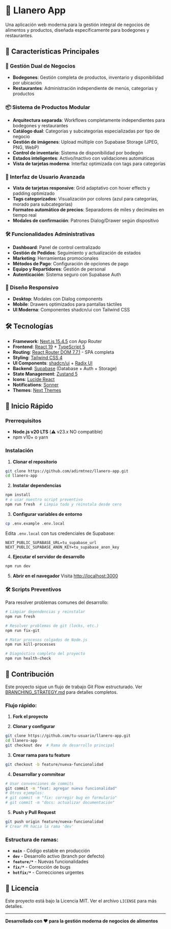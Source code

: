 # 🏪 Llanero App

Una aplicación web moderna para la gestión integral de negocios de alimentos y productos, diseñada específicamente para bodegones y restaurantes.

## 🚀 Características Principales

### 🏢 Gestión Dual de Negocios
- **Bodegones**: Gestión completa de productos, inventario y disponibilidad por ubicación
- **Restaurantes**: Administración independiente de menús, categorías y productos

### 📦 Sistema de Productos Modular
- **Arquitectura separada**: Workflows completamente independientes para bodegones y restaurantes
- **Catálogo dual**: Categorías y subcategorías especializadas por tipo de negocio
- **Gestión de imágenes**: Upload múltiple con Supabase Storage (JPEG, PNG, WebP)
- **Control de inventario**: Sistema de disponibilidad por bodegón
- **Estados inteligentes**: Activo/Inactivo con validaciones automáticas
- **Vista de tarjetas moderna**: Interfaz optimizada con tags para categorías

### 🎨 Interfaz de Usuario Avanzada
- **Vista de tarjetas responsive**: Grid adaptativo con hover effects y padding optimizado
- **Tags categorizados**: Visualización por colores (azul para categorías, morado para subcategorías)
- **Formateo automático de precios**: Separadores de miles y decimales en tiempo real
- **Modales de confirmación**: Patrones Dialog/Drawer según dispositivo

### 🛠️ Funcionalidades Administrativas
- **Dashboard**: Panel de control centralizado
- **Gestión de Pedidos**: Seguimiento y actualización de estados
- **Marketing**: Herramientas promocionales
- **Métodos de Pago**: Configuración de opciones de pago
- **Equipo y Repartidores**: Gestión de personal
- **Autenticación**: Sistema seguro con Supabase Auth

### 📱 Diseño Responsivo
- **Desktop**: Modales con Dialog components
- **Mobile**: Drawers optimizados para pantallas táctiles
- **UI Moderna**: Componentes shadcn/ui con Tailwind CSS

## 🛠️ Tecnologías

- **Framework**: [Next.js 15.4.5](https://nextjs.org) con App Router
- **Frontend**: [React 19](https://react.dev) + [TypeScript 5](https://www.typescriptlang.org)
- **Routing**: [React Router DOM 7.7.1](https://reactrouter.com) - SPA completa
- **Styling**: [Tailwind CSS 4](https://tailwindcss.com)
- **UI Components**: [shadcn/ui](https://ui.shadcn.com) + [Radix UI](https://www.radix-ui.com)
- **Backend**: [Supabase](https://supabase.com) (Database + Auth + Storage)
- **State Management**: [Zustand 5](https://zustand-demo.pmnd.rs)
- **Icons**: [Lucide React](https://lucide.dev)
- **Notifications**: [Sonner](https://sonner.emilkowal.ski)
- **Themes**: [Next Themes](https://github.com/pacocoursey/next-themes)

## 🚀 Inicio Rápido

### Prerrequisitos
- **Node.js v20 LTS** (⚠️ v23.x NO compatible)
- npm v10+ o yarn

### Instalación

1. **Clonar el repositorio**
```bash
git clone https://github.com/adirmtnez/llanero-app.git
cd llanero-app
```

2. **Instalar dependencias**
```bash
npm install
# o usar nuestro script preventivo
npm run fresh  # Limpia todo y reinstala desde cero
```

3. **Configurar variables de entorno**
```bash
cp .env.example .env.local
```

Edita `.env.local` con tus credenciales de Supabase:
```env
NEXT_PUBLIC_SUPABASE_URL=tu_supabase_url
NEXT_PUBLIC_SUPABASE_ANON_KEY=tu_supabase_anon_key
```

4. **Ejecutar el servidor de desarrollo**
```bash
npm run dev
```

5. **Abrir en el navegador**
Visita [http://localhost:3000](http://localhost:3000)

### 🛠️ Scripts Preventivos

Para resolver problemas comunes del desarrollo:

```bash
# Limpiar dependencias y reinstalar
npm run fresh

# Resolver problemas de git (locks, etc.)
npm run fix-git

# Matar procesos colgados de Node.js
npm run kill-processes

# Diagnóstico completo del proyecto
npm run health-check
```

## 🤝 Contribución

Este proyecto sigue un flujo de trabajo Git Flow estructurado. Ver [BRANCHING_STRATEGY.md](./BRANCHING_STRATEGY.md) para detalles completos.

### Flujo rápido:

1. **Fork el proyecto**

2. **Clonar y configurar**
```bash
git clone https://github.com/tu-usuario/llanero-app.git
cd llanero-app
git checkout dev  # Rama de desarrollo principal
```

3. **Crear rama para tu feature**
```bash
git checkout -b feature/nueva-funcionalidad
```

4. **Desarrollar y commitear**
```bash
# Usar convenciones de commits
git commit -m "feat: agregar nueva funcionalidad"
# Otros ejemplos:
# git commit -m "fix: corregir bug en formulario"
# git commit -m "docs: actualizar documentación"
```

5. **Push y Pull Request**
```bash
git push origin feature/nueva-funcionalidad
# Crear PR hacia la rama 'dev'
```

### Estructura de ramas:
- **`main`** - Código estable en producción
- **`dev`** - Desarrollo activo (branch por defecto)
- **`feature/*`** - Nuevas funcionalidades
- **`fix/*`** - Corrección de bugs
- **`hotfix/*`** - Correcciones urgentes

## 📄 Licencia

Este proyecto está bajo la Licencia MIT. Ver el archivo `LICENSE` para más detalles.

---

**Desarrollado con ❤️ para la gestión moderna de negocios de alimentos**